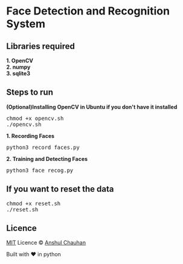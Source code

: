 <h1>Face Detection and Recognition System</h1>

<h2>Libraries required</h2>
<b>1. OpenCV<br>
2. numpy<br>
3. sqlite3
</b>

<h2>Steps to run</h2>
<b>(Optional)Installing OpenCV in Ubuntu if you don't have it installed</b>
<pre>chmod +x opencv.sh
./opencv.sh
</pre>

<b>1. Recording Faces</b>
<pre>python3 record_faces.py</pre>

<b>2. Training and Detecting Faces</b>
<pre>python3 face_recog.py</pre>

<h2>If you want to reset the data</h2>
<pre>chmod +x reset.sh
./reset.sh
</pre>

<h2>Licence</h2>

[MIT](https://github.com/anshulnsit/Face-Detection-and-Recognition-System/blob/master/LICENSE) Licence &copy; [Anshul Chauhan](https://github.com/anshulnsit)

Built with :heart: in python